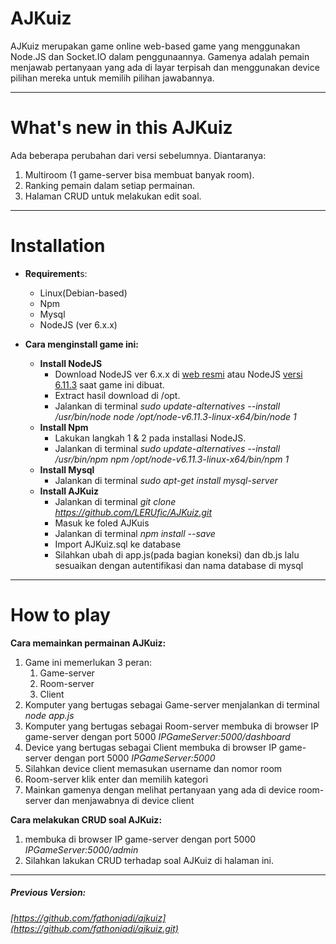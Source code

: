 # AJKuiz

AJKuiz merupakan game online web-based game yang menggunakan Node.JS dan Socket.IO dalam penggunaannya. Gamenya adalah pemain menjawab pertanyaan yang ada di layar terpisah dan menggunakan device pilihan mereka untuk memilih pilihan jawabannya.

---

# What's new in this AJKuiz

Ada beberapa perubahan dari versi sebelumnya. Diantaranya:

1. Multiroom \(1 game-server bisa membuat banyak room\).
2. Ranking pemain dalam setiap permainan.
3. Halaman CRUD untuk melakukan edit soal.

---

# Installation

* **Requirement**s:
  * Linux\(Debian-based\)
  * Npm
  * Mysql
  * NodeJS \(ver 6.x.x\)

* **Cara menginstall game ini:**
  * **Install NodeJS**
    * Download NodeJS ver 6.x.x di [web resmi](https://nodejs.org/en/download/ "Download NodeJS") atau NodeJS [versi 6.11.3](https://intip.in/nodejs6113 "Download NodeJS v6.11.3") saat game ini dibuat.
    * Extract hasil download di /opt.
    * Jalankan di terminal _sudo update-alternatives --install /usr/bin/node node /opt/node-v6.11.3-linux-x64/bin/node 1_
  * **Install Npm**
    * Lakukan langkah 1 & 2 pada installasi NodeJS.
    * Jalankan di terminal _sudo update-alternatives --install /usr/bin/npm npm /opt/node-v6.11.3-linux-x64/bin/npm 1_
  * **Install Mysql**
    * Jalankan di terminal _sudo apt-get install mysql-server_
  * **Install AJKuiz**
    * Jalankan di terminal _git clone https://github.com/LERUfic/AJKuiz.git_
    * Masuk ke foled AJKuis
    * Jalankan di terminal _npm install --save_
    * Import AJKuiz.sql ke database
    * Silahkan ubah di app.js\(pada bagian koneksi\) dan db.js lalu sesuaikan dengan autentifikasi dan nama database di mysql

---

# How to play

**Cara memainkan permainan AJKuiz:**

1. Game ini memerlukan 3 peran:
   1. Game-server
   2. Room-server
   3. Client
2. Komputer yang bertugas sebagai Game-server menjalankan di terminal _node app.js_
3. Komputer yang bertugas sebagai Room-server membuka di browser IP game-server dengan port 5000 _IPGameServer:5000/dashboard_
4. Device yang bertugas sebagai Client membuka di browser IP game-server dengan port 5000 _IPGameServer:5000_
5. Silahkan device client memasukan username dan nomor room
6. Room-server klik enter dan memilih kategori
7. Mainkan gamenya dengan melihat pertanyaan yang ada di device room-server dan menjawabnya di device client



**Cara melakukan CRUD soal AJKuiz:**

1. membuka di browser IP game-server dengan port 5000 _IPGameServer:5000/admin_
2. Silahkan lakukan CRUD terhadap soal AJKuiz di halaman ini.

---

##### Previous Version:

###### [https://github.com/fathoniadi/ajkuiz](https://github.com/fathoniadi/ajkuiz.git)



